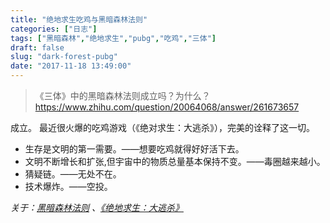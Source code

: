 ```yaml
---
title: "绝地求生吃鸡与黑暗森林法则"
categories: ["日志"]
tags: ["黑暗森林","绝地求生","pubg","吃鸡","三体"]
draft: false
slug: "dark-forest-pubg"
date: "2017-11-18 13:49:00"
---
```


> 《三体》中的黑暗森林法则成立吗？为什么？
> <a href="https://www.zhihu.com/question/20064068/answer/261673657" target="_blank">https://www.zhihu.com/question/20064068/answer/261673657</a>

成立。
最近很火爆的吃鸡游戏（《绝对求生：大逃杀》），完美的诠释了这一切。

 - 生存是文明的第一需要。——想要吃鸡就得好好活下去。
 - 文明不断增长和扩张,但宇宙中的物质总量基本保持不变。——毒圈越来越小。
 - 猜疑链。——无处不在。
 - 技术爆炸。——空投。

*关于：<a href="https://baike.baidu.com/view/5611138.htm" target="_blank">黑暗森林法则</a> 、<a href="http://store.steampowered.com/app/578080/PLAYERUNKNOWNS_BATTLEGROUNDS/" target="_blank">《绝地求生：大逃杀》</a>*
